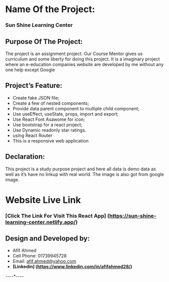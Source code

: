 
# Name Of the Project: 
### Sun Shine Learning Center

## Purpose Of The Project: 
The project is an assignment project. Our Course Mentor gives us curriculum and some liberty for doing this project. It is a imaginary project where an e-education companies website are developed by me without any one help except Google

## Project’s Feature: 
- Create fake JSON file;
- Create a few of nested components;
- Provide data parent component to multiple child component;
- Use useEffect, useState, props, import and export;
- Use React Font Asawome for icon;
- Use bootstrap for a react project;
- Use Dynamic readonly star ratings.
- using React Router
- This is a responsive web application

## Declaration:
This project is a study purpose project and here all data is demo data as well as it’s have no linkup with real world. The image is also got from google image. 

# Website Live Link
### **[Click The Link For Visit This React App] (https://sun-shine-learning-center.netlify.app/)**


## Design and Developed by:
- Afif Ahmed
- Cell Phone: 01739945728
- Email: <afif.ahmed@yahoo.com>
- **[Linkedin] (https://www.linkedin.com/in/afifahmed28/)**

----*----


